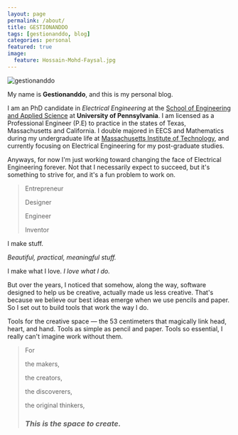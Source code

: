 ```yaml
---
layout: page
permalink: /about/
title: GESTIONANDDO
tags: [gestionanddo, blog]
categories: personal
featured: true
image:
  feature: Hossain-Mohd-Faysal.jpg
---
```


  <img src="{{ site.url }}/images/hmfaysal-404.jpg" alt="gestionanddo">


My name is **Gestionanddo**, and this is my personal blog.  

I am an PhD candidate in *Electrical Engineering* at the [School of Engineering and Applied Science](http://www.seas.upenn.edu/) at **University of Pennsylvania**. I am licensed as a Professional Engineer (P.E) to practice in the states of Texas, Massachusetts and California. I double majored in EECS and Mathematics during my undergraduate life at [Massachusetts Institute of Technology](http://www.mit.edu/), and currently focusing on Electrical Engineering for my post-graduate studies.

Anyways, for now I'm just working toward changing the face of Electrical Engineering forever. Not that I necessarily expect to succeed, but it's something to strive for, and it's a fun problem to work on.

>Entrepreneur
>
>Designer
>
>Engineer
>
>Inventor

I
make
stuff.

*Beautiful, practical, meaningful stuff.*


I make what I love.
*I love what I do.*

But over the years, I noticed that somehow, along the way, software designed to help us be creative, actually made us less creative. That's because we believe our best ideas emerge when we use pencils and paper.
So I set out to build tools that work the way I do.

Tools for the creative space — the 53 centimeters that magically link head, heart, and hand. Tools as simple as pencil and paper. Tools so essential, I  really can't imagine work without them.


> For
>
> the makers,
> 
> the creators,
> 
> the discoverers,
> 
> the original thinkers,
> 
> ### *This is the space to create.* ###
